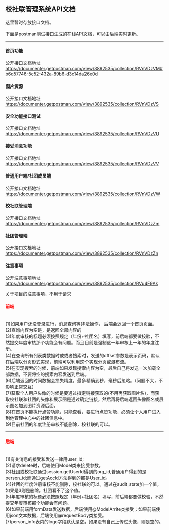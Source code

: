 <h2>校社联管理系统API文档</h2>
这里暂时存放接口文档。<br/><br/>
下面是postman测试接口生成的在线API文档，可以由后端实时更新。
<br/>
<hr/>
<h4>首页功能</h4>
公开接口文档地址 
<a target="_blank" href="https://documenter.getpostman.com/view/3892535/collection/RVnVDzVM#b6d57746-5c52-432a-89b6-d3c14da26e0d">
https://documenter.getpostman.com/view/3892535/collection/RVnVDzVM#b6d57746-5c52-432a-89b6-d3c14da26e0d
</a>
<h4>图片资源</h4>
公开接口文档地址 
<a target="_blank" href="https://documenter.getpostman.com/view/3892535/collection/RVnVDzVS">
https://documenter.getpostman.com/view/3892535/collection/RVnVDzVS
</a>
<h4>安全功能接口测试</h4>
公开接口文档地址 
<a target="_blank" href="https://documenter.getpostman.com/view/3892535/collection/RVnVDzVU">
https://documenter.getpostman.com/view/3892535/collection/RVnVDzVU
</a>

<h4>接受消息功能</h4>
公开接口文档地址 
<a target="_blank" href="https://documenter.getpostman.com/view/3892535/collection/RVnVDzVV">
https://documenter.getpostman.com/view/3892535/collection/RVnVDzVV
</a>


<h4>普通用户端/社团成员端</h4>
公开接口文档地址 
<a target="_blank" href="https://documenter.getpostman.com/view/3892535/collection/RVnVDzVW">
https://documenter.getpostman.com/view/3892535/collection/RVnVDzVW
</a>

<h4>校社联管理端</h4>
公开接口文档地址 
<a target="_blank" href="https://documenter.getpostman.com/view/3892535/collection/RVnVDzZm">
https://documenter.getpostman.com/view/3892535/collection/RVnVDzZm
</a>


<h4>社团管理端</h4>
公开接口文档地址 
<a target="_blank" href="https://documenter.getpostman.com/view/3892535/collection/RVnVDzZn">
https://documenter.getpostman.com/view/3892535/collection/RVnVDzZn
</a>

<h4>注意事项</h4>
公开注意事项地址
<a target="_blank" href="https://documenter.getpostman.com/view/3892535/collection/RVu4F9Ak">
https://documenter.getpostman.com/view/3892535/collection/RVu4F9Ak
</a>

关于项目的注意事项，不用于请求<br/>
<font color="red"><h4>前端</h4></font><br/>
(1)如果用户还没登录进行，消息查询等非法操作， 后端会返回一个首页页面。<br/>
(2)查询内容为空是，是返回全部内容的<br/>
(3)年度审核的标题必须按照规定（年份+社团名）填写，前后端都要做校验，不然提交年度审核那个功能会有问题。而且目前是强制这一年审核上一年的年度注册。<br/>
(4)在查询所有列表类数据时或或者搜索时，发送的offset参数是表示页码，默认在后端以分页形式实现，前端可以利用这个实现分页或瀑布流。<br/>
(5)在实现搜索的时候，前端如果发现搜索内容为空，最后自己将发送一次加载全部数据，不要将空的搜索内容发送到后端。<br/>
(6)后端返回的时间数据会损失精度，最多精确到秒，毫秒后忽略。（问题不大，不影响正常交互）<br/>
(7)获取个人用户头像的时候是要通过指定链接获取的(不用再获取图片名)，而获取校社联和社团的头像和展示图是通过确定链接，然后再将后端返回头像图名或展示图名加到图片资源后面。<br/>
(8)在首页不能执行点赞功能，只能查看，要进行点赞功能，必须让个人用户进入到他管理中心中的社团信息中。<br/>
(9)目前社团的年度注册审核不能删除，校社联的可以。

<hr/>
<font color="red"><h4>后端</h4></font><br/>
(1)有关消息的接受和发送一律用user_Id;<br/>
(2)请求delete时，后端使用Model类来接受参数。<br/>
(3)社团或校社联通过session.getUserId得到的org_id,普通用户得到的是person_id;而通过getAccId方法得到的都是User_id。<br/>
(4)社团的年度注册审核不能删除，校社联的可以。通过在audit_state加一个值，如果是3则是删除。社团看不了这个值。<br/>
(5)年度审核的标题必须按照规定（年份+社团名）填写，前后端都要做校验，不然提交年度审核那个功能会有问题。<br/>
(6)如果前端用formData发送数据，后端使用@ModelArrite类接受；如果前端使用json文本数据，后端使用@requestBody类接受。<br/>
(7)person_info表内的logo字段默认是空，如果没有自己上传过头像，则是空的。<br/>

